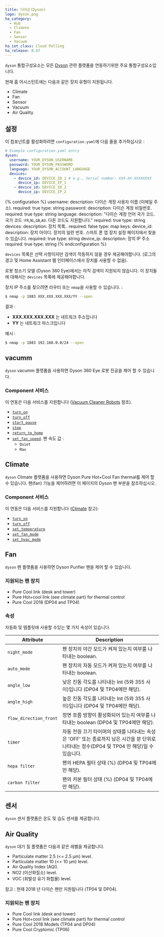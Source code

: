 ```yaml
---
title: 다이슨(Dyson)
logo: dyson.png
ha_category:
  - Hub
  - Climate
  - Fan
  - Sensor
  - Vacuum
ha_iot_class: Cloud Polling
ha_release: 0.47
---
```


`dyson` 통합구성요소는 모든 [Dyson](https://www.dyson.com) 관련 플랫폼을 연동하기위한 주요 통합구성요소입니다.

현재 홈 어시스턴트에는 다음과 같은 장치 유형이 지원됩니다.

- Climate
- Fan
- Sensor
- Vacuum
- Air Quality

## 설정

이 컴포넌트를 활성화하려면 `configuration.yaml`에 다음 줄을 추가하십시오 :

```yaml
# Example configuration.yaml entry
dyson:
  username: YOUR_DYSON_USERNAME
  password: YOUR_DYSON_PASSWORD
  language: YOUR_DYSON_ACCOUNT_LANGUAGE
  devices:
    - device_id: DEVICE_ID_1 # e.g., Serial number: XXX-XX-XXXXXXXX
      device_ip: DEVICE_IP_1
    - device_id: DEVICE_ID_2
      device_ip: DEVICE_IP_2
```

{% configuration %}
username:
  description: 다이슨 계정 사용자 이름 (이메일 주소).
  required: true
  type: string
password:
  description: 다이슨 계정 비밀번호.
  required: true
  type: string
language:
  description: "다이슨 계정 언어 국가 코드. 국가 코드 :`FR`,`NL`,`GB`,`AU`. 다른 코드도 지원합니다."
  required: true
  type: string
devices:
  description: 장치 목록..
  required:  false
  type: map
  keys:
    device_id:
      description: 장치 아이디. 장치의 일련 번호. 스마트 폰 앱 장치 설정 페이지에서 찾을 수 있습니다.
      required: true
      type: string
    device_ip:
      description: 장치 IP 주소
      required: true
      type: string
{% endconfiguration %}

`devices` 목록은 선택 사항이지만 검색이 작동하지 않을 경우 제공해야합니다. (로그의 경고 및 Home Assistant 웹 인터페이스에서 장치를 사용할 수 없음).

<div class='note warning'>

로봇 청소기 모델 (Dyson 360 Eye)에서는 아직 검색이 지원되지 않습니다. 이 장치들에 대해서는 `devices` 목록에 제공해야합니다.


</div>

장치 IP 주소를 찾으려면 라우터 또는 `nmap`을 사용할 수 있습니다. : 

```bash
$ nmap -p 1883 XXX.XXX.XXX.XXX/YY --open
```

결과 :

- **XXX.XXX.XXX.XXX** 는 네트워크 주소입니다
- **YY** 는 네트워크 마스크입니다

예시 :

```bash
$ nmap -p 1883 192.168.0.0/24 --open
```

## vacumm 

`dyson` vacumm 플랫폼을 사용하면 Dyson 360 Eye 로봇 진공을 제어 할 수 있습니다.

### Component 서비스 

이 연동은 다음 서비스를 지원합니다 ([Vacuum Cleaner Robots](/integrations/vacuum/) 참조).

- [`turn_on`](/integrations/vacuum/#service-vacuumturn_on)
- [`turn_off`](/integrations/vacuum/#service-vacuumturn_off)
- [`start_pause`](/integrations/vacuum/#service-vacuumstart_pause)
- [`stop`](/integrations/vacuum/#service-vacuumstop)
- [`return_to_home`](/integrations/vacuum/#service-vacuumreturn_to_home)
- [`set_fan_speed`](/integrations/vacuum/#service-vacuumset_fanspeed). 팬 속도 값 :
  - `Quiet`
  - `Max`

## Climate 

`dyson` Climate 플랫폼을 사용하면 Dyson Pure Hot+Cool Fan thermal를 제어 할 수 있습니다. 팬(fan) 기능을 제어하려면 이 페이지의 Dyson 팬 부분을 참조하십시오.

### Component 서비스

이 연동은 다음 서비스를 지원합니다 ([Climate](/integrations/climate/) 참고):

- [`turn_on`](/integrations/climate/#service-climateturn_on)
- [`turn_off`](/integrations/climate/#service-climateturn_off)
- [`set_temperature`](/integrations/climate/#service-climateset_temperature)
- [`set_fan_mode`](/integrations/climate/#service-climateset_fan_mode)
- [`set_hvac_mode`](/integrations/climate/#service-climateset_hvac_mode)

## Fan

`dyson` 팬 플랫폼을 사용하면 Dyson Purifier 팬을 제어 할 수 있습니다.

### 지원되는 팬 장치

- Pure Cool link (desk and tower)
- Pure Hot+cool link (see climate part) for thermal control
- Pure Cool 2018 (DP04 and TP04)

### 속성

자동화 및 템플릿에 사용할 수있는 몇 가지 속성이 있습니다.

| Attribute | Description |
| --------- | ----------- |
| `night_mode` | 팬 장치의 야간 모드가 켜져 있는지 여부를 나타내는 boolean.|
| `auto_mode` | 팬 장치의 자동 모드가 켜져 있는지 여부를 나타내는 boolean.|
| `angle_low` | 낮은 진동 각도를 나타내는 Int (5와 355 사이)입니다 (DP04 및 TP04에만 해당).|
| `angle_high` | 높은 진동 각도를 나타내는 Int (5와 355 사이)입니다 (DP04 및 TP04에만 해당).|
| `flow_direction_front` | 정면 흐름 방향이 활성화되어 있는지 여부를 나타내는 boolean (DP04 및 TP04에만 해당).|
| `timer` | 자동 전원 끄기 타이머의 상태를 나타내는 속성은 'OFF' 또는 종료까지 남은 시간을 분 단위로 나타내는 정수(DP04 및 TP04 만 해당)일 수 있습니다.|
| `hepa filter` |  팬의 HEPA 필터 상태 (%) (DP04 및 TP04에만 해당).|
| `carbon filter` | 팬의 카본 필터 상태 (%) (DP04 및 TP04에만 해당).|

## 센서

`dyson` 센서 플랫폼은 온도 및 습도 센서를 제공합니다.

## Air Quality

`dyson` 대기 질 플랫폼은 다음과 같은 레벨을 제공합니다.

- Particulate matter 2.5 (<= 2.5 μm) level.
- Particulate matter 10 (<= 10 μm) level.
- Air Quality Index (AQI).
- NO2 (이산화질소) level.
- VOC (휘발성 유기 화합물) level.

참고 : 현재 2018 년 다이슨 팬만 지원됩니다 (TP04 및 DP04).

### 지원되는 팬 장치

- Pure Cool link (desk and tower)
- Pure Hot+cool link (see climate part) for thermal control
- Pure Cool 2018 Models (TP04 and DP04)
- Pure Cool Cryptomic (TP06)
